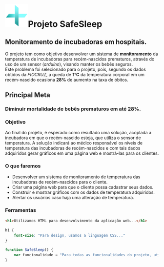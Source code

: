 # <img src="https://github.com/Ivanrangelpm/SafeSleep/blob/main/siteInstitucional/images/Logo_SafeSleep.png" alt="Logo da empresa" style="width:75px">Projeto SafeSleep 

## Monitoramento de incubadoras em hospitais.
O projeto tem como objetivo desenvolver um sistema de **monitoramento** da temperatura de incubadoras para recém-nascidos prematuros, através do uso de um sensor (*arduíno*), visando manter os bebês seguros. <br>Este problema foi selecionado para o projeto, pois, segundo os dados obtidos da *FIOCRUZ*, a queda de **1°C** da temperatura corporal em um recém-nascido ocasiona **28%** de aumento na taxa de óbitos.


## Principal Meta
### Diminuir mortalidade de bebês prematuros em até **28%**.


### Objetivo
Ao final do projeto, é esperado como resultado uma solução, acoplada a incubadora em que o recém-nascido esteja, que utiliza o sensor de temperatura. A solução indicará ao médico responsável os níveis de temperatura das incubadoras de recém-nascidos e com tais dados adquiridos gerar gráficos em uma página web e mostrá-las para os clientes.


### O que faremos
- Desenvolver um sistema de monitoramento de temperatura das incubadoras de recém-nascidos para o cliente.
- Criar uma página web para que o cliente possa cadastrar seus dados.
- Construir e mostrar gráficos com os dados de temperatura adquiridos.
- Alertar os usuários caso haja uma alteração de temperatura.


### Ferramentas
~~~html
<h1>Utilizamos HTML para desenvolvimento da aplicação web...</h1>
~~~

~~~css
h1 {
    font-size: "Para design, usamos a linguagem CSS..." 
}
~~~

~~~JavaScript
function SafeSleep() {
    var funcionalidade = "Para todas as funcionalidades do projeto, utilizamos o JavaScript"
}
~~~
